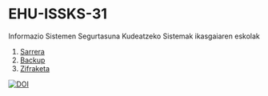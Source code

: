 # EHU-ISSKS-31

Informazio Sistemen Segurtasuna Kudeatzeko Sistemak ikasgaiaren eskolak

1. [Sarrera](Sarrera/index.html)
2. [Backup](Backup/index.html)
3. [Zifraketa](Zifraketa/index.html)

[![DOI](https://zenodo.org/badge/405099738.svg)](https://zenodo.org/badge/latestdoi/405099738)
